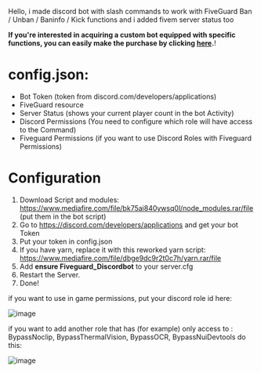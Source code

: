 Hello, i made discord bot with slash commands to work with FiveGuard Ban / Unban / Baninfo / Kick functions and i added fivem server status too

<b>If you're interested in acquiring a custom bot equipped with specific functions, you can easily make the purchase by clicking [here](https://echolink-scripts.tebex.io/category/fivem-discord-bots).</b>!

# config.json:

- Bot Token (token from discord.com/developers/applications)
- FiveGuard resource 
- Server Status (shows your current player count in the bot Activity)
- Discord Permissions (You need to configure which role will have access to the Command)
- Fiveguard Permissions (if you want to use Discord Roles with Fiveguard Permissions)


# Configuration
1. Download Script and modules: https://www.mediafire.com/file/bk75ai840ywsq0l/node_modules.rar/file (put them in the bot script)
2. Go to https://discord.com/developers/applications and get your bot Token
3. Put your token in config.json
4. If you have yarn, replace it with this reworked yarn script: https://www.mediafire.com/file/dbge9dc9r2t0c7h/yarn.rar/file
5. Add <b>ensure Fiveguard_Discordbot</b> to your server.cfg
6. Restart the Server.
7. Done!

if you want to use in game permissions, put your discord role id here:

![image](https://github.com/Upikk/Fiveguard_Discordbot/assets/96323919/024d6e3c-806c-43c4-8b03-2386714682a7)

if you want to add another role that has (for example) only access to : BypassNoclip, BypassThermalVision, BypassOCR, BypassNuiDevtools do this:

![image](https://github.com/Upikk/Fiveguard_Discordbot/assets/96323919/2c81513f-e593-47b5-a760-819db1fff203)
